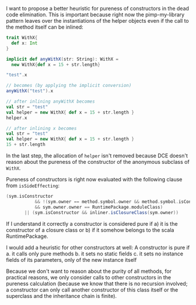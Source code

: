 I want to propose a better heuristic for pureness of constructors in the dead code elimination.
This is important because right now the pimp-my-library pattern leaves over the instantiations of the helper objects even if the call to the method itself can be inlined:

```scala
trait WithX{
  def x: Int
}

implicit def anyWithX(str: String): WithX = 
  new WithX{def x = 15 + str.length}

"test".x

// becomes (by applying the implicit conversion)
anyWithX("test").x

// after inlining anyWithX becomes
val str = "test"
val helper = new WithX{ def x = 15 + str.length }
helper.x

// after inlining x becomes
val str = "test"
val helper = new WithX{ def x = 15 + str.length }
15 + str.length
```

In the last step, the allocation of `helper` isn't removed because DCE doesn't reason about the pureness of the constructor of the anonymous subclass of `WithX`.

Pureness of constructors is right now evaluated with the following clause from `isSideEffecting`:

```scala
(sym.isConstructor 
           && !(sym.owner == method.symbol.owner && method.symbol.isConstructor) // a call to another constructor  
           && sym.owner.owner == RuntimePackage.moduleClass)
       || (sym.isConstructor && inliner.isClosureClass(sym.owner))
```

If I understand it correctly a constructor is considered pure if a) it is the constructor of a closure class or b) if it somehow belongs to the scala RuntimePackage.

I would add a heuristic for other constructors at well: A constructor is pure if
 a. it calls only pure methods
 b. it sets no static fields
 c. it sets no instance fields of its parameters, only of the new instance itself

Because we don't want to reason about the purity of all methods, for practical reasons, we only consider calls to other constructors in the pureness calculation (because we know that there is no recursion involved; a constructor can only call another constructor of this class itself or the superclass and the inheritance chain is finite).
